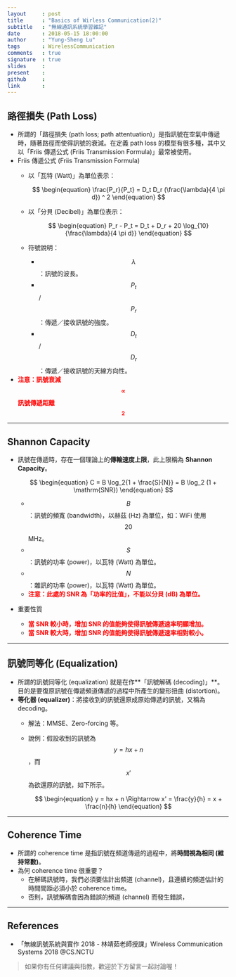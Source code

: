 ```yaml
---
layout     : post
title      : "Basics of Wirless Communication(2)"
subtitle   : "無線通訊系統學習雜記"
date       : 2018-05-15 18:00:00
author     : "Yung-Sheng Lu"
tags       : WirelessCommunication
comments   : true
signature  : true
slides     : 
present    :
github     : 
link       : 
---
```


## 路徑損失 (Path Loss)

* 所謂的「路徑損失 (path loss; path attentuation)」是指訊號在空氣中傳遞時，隨著路徑而使得訊號的衰減。在定義 path loss 的模型有很多種，其中又以「Friis 傳遞公式 (Friis Transmission Formula)」最常被使用。
* Friis 傳遞公式 (Friis Transmission Formula)
    * 以「瓦特 (Watt)」為單位表示：

        $$
        \begin{equation}
        \frac{P_r}{P_t} = D_t D_r (\frac{\lambda}{4 \pi d}) ^ 2
        \end{equation}
        $$
    
    * 以「分貝 (Decibel)」為單位表示：

        $$
        \begin{equation}
        P_r - P_t = D_t + D_r + 20 \log_{10}{\frac{\lambda}{4 \pi d}}
        \end{equation}
        $$
    * 符號說明：
        * $$\lambda$$：訊號的波長。
        * $$P_t$$ / $$P_r$$：傳遞／接收訊號的強度。
        * $$D_t$$ / $$D_r$$：傳遞／接收訊號的天線方向性。
* <span style="color: red; font-weight: bold">注意：訊號衰減 $$\propto$$ 訊號傳遞距離 $$^2$$</span>

---
## Shannon Capacity

* 訊號在傳遞時，存在一個理論上的**傳輸速度上限**，此上限稱為 **Shannon Capacity**。

    $$
    \begin{equation}
    C = B \log_2{1 + \frac{S}{N}} = B \log_2 (1 + \mathrm{SNR})
    \end{equation}
    $$

    * $$B$$：訊號的頻寬 (bandwidth)，以赫茲 (Hz) 為單位，如：WiFi 使用 $$20$$ MHz。
    * $$S$$：訊號的功率 (power)，以瓦特 (Watt) 為單位。
    * $$N$$：雜訊的功率 (power)，以瓦特 (Watt) 為單位。
    * <span style="color: red; font-weight: bold">注意：此處的 SNR 為「功率的比值」，不能以分貝 (dB) 為單位。</span>
* 重要性質
    * <span style="color: red; font-weight: bold">當 SNR 較小時，增加 SNR 的值能夠使得訊號傳遞速率明顯增加。</span>
    * <span style="color: red; font-weight: bold">當 SNR 較大時，增加 SNR 的值能夠使得訊號傳遞速率相對較小。</span>

---
## 訊號同等化 (Equalization)

* 所謂的訊號同等化 (equalization) 就是在作**「訊號解碼 (decoding)」**。目的是要復原訊號在傳遞頻道傳遞的過程中所產生的變形扭曲 (distortion)。
* **等化器 (equalizer)**：將接收到的訊號還原成原始傳遞的訊號，又稱為 decoding。
    * 解法：MMSE、Zero-forcing 等。
    * 說例：假設收到的訊號為 $$y = hx + n$$，而 $$x'$$ 為欲還原的訊號，如下所示。

        $$
        \begin{equation}
        y = hx + n \Rightarrow x' = \frac{y}{h} = x + \frac{n}{h}
        \end{equation}
        $$

---
## Coherence Time

* 所謂的 coherence time 是指訊號在頻道傳遞的過程中，將**時間視為相同 (維持常數)**。
* 為何 coherence time 很重要？
    * 在解碼訊號時，我們必須要估計出頻道 (channel)，且連續的頻道估計的時間間距必須小於 coherence time。
    * 否則，訊號解碼會因為錯誤的頻道 (channel) 而發生錯誤，

---
## References

* 「無線訊號系統與實作 2018 - 林靖茹老師授課」Wireless Communication Systems 2018 @CS.NCTU

> 如果你有任何建議與指教，歡迎於下方留言一起討論喔！